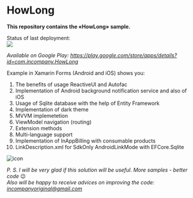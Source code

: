 # HowLong
**This repository contains the «HowLong» sample.**  

Status of last deployment:
<br>
<image src="https://github.com/mak100un/HowLong/workflows/HowLong-CI/badge.svg?branch=master">
<br>

  
_Available on Google Play: https://play.google.com/store/apps/details?id=com.incompany.HowLong_
  
    
    
Example in Xamarin Forms (Android and iOS) shows you:  

1.	The benefits of usage ReactiveUI and Autofac
2.	Implementation of Android background notification service and also of iOS
3.	Usage of Sqlite database with the help of Entity Framework
4.	Implementation of dark theme
5.	MVVM implemetetion
6.	ViewModel navigation (routing)
7.  Extension methods
8.  Multi-language support
9.  Implementation of InAppBilling with consumable products
10.  LinkDescription.xml for SdkOnly AndroidLinkMode with EFCore.Sqlite

![icon](https://github.com/mak100un/HowLong/blob/master/Images/icon.png)

_P. S. I will be very glad if this solution will be useful. More samples - better code_ 😉  
_Also will be happy to receive advices on improving the code: <incompanyoriginal@gmail.com>_




